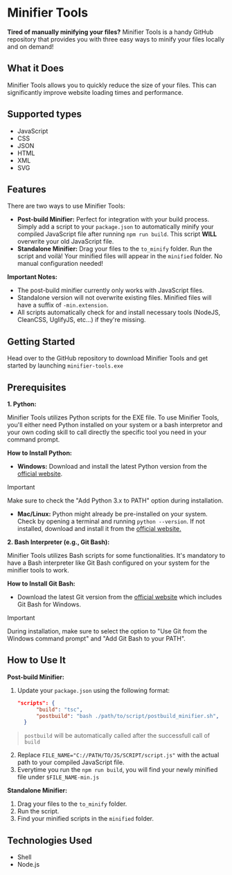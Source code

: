 # Minifier Tools

**Tired of manually minifying your files?** Minifier Tools is a handy GitHub repository that provides you with three easy ways to minify your files locally and on demand!

## What it Does

Minifier Tools allows you to quickly reduce the size of your files. This can significantly improve website loading times and performance.

## Supported types

*   JavaScript
*   CSS
*   JSON
*   HTML
*   XML
*   SVG

## Features

There are two ways to use Minifier Tools:

*   **Post-build Minifier:** Perfect for integration with your build process. Simply add a script to your `package.json` to automatically minify your compiled JavaScript file after running `npm run build`. This script **WILL** overwrite your old JavaScript file.
*   **Standalone Minifier:** Drag your files to the `to_minify` folder. Run the script and voilà! Your minified files will appear in the `minified` folder. No manual configuration needed!

**Important Notes:**

*   The post-build minifier currently only works with JavaScript files.
*   Standalone version will not overwrite existing files. Minified files will have a suffix of `-min.extension`.
*   All scripts automatically check for and install necessary tools (NodeJS, CleanCSS, UglifyJS, etc...) if they're missing.

## Getting Started

Head over to the GitHub repository to download Minifier Tools and get started by launching `minifier-tools.exe`

## Prerequisites

**1. Python:**

Minifier Tools utilizes Python scripts for the EXE file. To use Minifier Tools, you'll either need Python installed on your system or a bash interpretor and your own coding skill to call directly the specific tool you need in your command prompt.

**How to Install Python:**

*   **Windows:** Download and install the latest Python version from the [official website](https://www.python.org/downloads/).
> [!IMPORTANT]
> Make sure to check the "Add Python 3.x to PATH" option during installation.

*   **Mac/Linux:** Python might already be pre-installed on your system. Check by opening a terminal and running `python --version`. If not installed, download and install it from the [official website.](https://www.python.org/downloads/)

**2. Bash Interpreter (e.g., Git Bash):**

Minifier Tools utilizes Bash scripts for some functionalities. It's mandatory to have a Bash interpreter like Git Bash configured on your system for the minifier tools to work.

**How to Install Git Bash:**

*   Download the latest Git version from the [official website](https://git-scm.com/downloads) which includes Git Bash for Windows.
> [!IMPORTANT]
> During installation, make sure to select the option to "Use Git from the Windows command prompt" and "Add Git Bash to your PATH".

## How to Use It

**Post-build Minifier:**

1.  Update your `package.json` using the following format:
    ```json
    "scripts": {
		  "build": "tsc",
		  "postbuild": "bash ./path/to/script/postbuild_minifier.sh",
	  }
    ```
> `postbuild` will be automatically called after the successfull call of `build`

2.  Replace `FILE_NAME="C://PATH/TO/JS/SCRIPT/script.js"` with the actual path to your compiled JavaScript file.
3.  Everytime you run the `npm run build`, you will find your newly minified file under `$FILE_NAME-min.js`

**Standalone Minifier:**

1.  Drag your files to the `to_minify` folder.
2.  Run the script.
3.  Find your minified scripts in the `minified` folder.

## Technologies Used

*   Shell
*   Node.js
